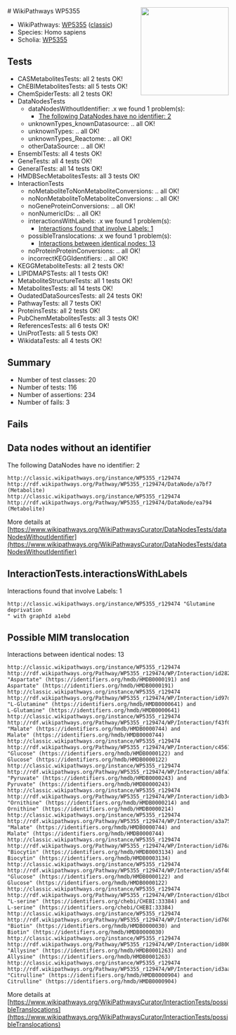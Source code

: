 <img style="float: right; width: 200px" src="https://upload.wikimedia.org/wikipedia/commons/thumb/8/83/Wplogo_with_text_500.png/640px-Wplogo_with_text_500.png" />
# WikiPathways WP5355

* WikiPathways: [WP5355](https://wikipathways.org/pathways/WP5355) ([classic](https://classic.wikipathways.org/instance/WP5355))
* Species: Homo sapiens
* Scholia: [WP5355](https://scholia.toolforge.org/wikipathways/WP5355)
## Tests
* CASMetabolitesTests: all 2 tests OK!
* ChEBIMetabolitesTests: all 5 tests OK!
* ChemSpiderTests: all 2 tests OK!
* DataNodesTests
    * dataNodesWithoutIdentifier: .x we found 1 problem(s):
        * [The following DataNodes have no identifier: 2](#d2d32fa1)
    * unknownTypes_knownDatasource: .. all OK!
    * unknownTypes: .. all OK!
    * unknownTypes_Reactome: .. all OK!
    * otherDataSource: .. all OK!
* EnsemblTests: all 4 tests OK!
* GeneTests: all 4 tests OK!
* GeneralTests: all 14 tests OK!
* HMDBSecMetabolitesTests: all 3 tests OK!
* InteractionTests
    * noMetaboliteToNonMetaboliteConversions: .. all OK!
    * noNonMetaboliteToMetaboliteConversions: .. all OK!
    * noGeneProteinConversions: .. all OK!
    * nonNumericIDs: .. all OK!
    * interactionsWithLabels: .x we found 1 problem(s):
        * [Interactions found that involve Labels: 1](#630d2678)
    * possibleTranslocations: .x we found 1 problem(s):
        * [Interactions between identical nodes: 13](#661ebeed)
    * noProteinProteinConversions: .. all OK!
    * incorrectKEGGIdentifiers: .. all OK!
* KEGGMetaboliteTests: all 2 tests OK!
* LIPIDMAPSTests: all 1 tests OK!
* MetaboliteStructureTests: all 1 tests OK!
* MetabolitesTests: all 14 tests OK!
* OudatedDataSourcesTests: all 24 tests OK!
* PathwayTests: all 7 tests OK!
* ProteinsTests: all 2 tests OK!
* PubChemMetabolitesTests: all 3 tests OK!
* ReferencesTests: all 6 tests OK!
* UniProtTests: all 5 tests OK!
* WikidataTests: all 4 tests OK!


## Summary

* Number of test classes: 20
* Number of tests: 116
* Number of assertions: 234
* Number of fails: 3

## Fails

<a name="d2d32fa1" />

## Data nodes without an identifier

The following DataNodes have no identifier: 2
```
http://classic.wikipathways.org/instance/WP5355_r129474 http://rdf.wikipathways.org/Pathway/WP5355_r129474/DataNode/a7bf7 (Metabolite)
http://classic.wikipathways.org/instance/WP5355_r129474 http://rdf.wikipathways.org/Pathway/WP5355_r129474/DataNode/ea794 (Metabolite)
```

More details at [https://www.wikipathways.org/WikiPathwaysCurator/DataNodesTests/dataNodesWithoutIdentifier](https://www.wikipathways.org/WikiPathwaysCurator/DataNodesTests/dataNodesWithoutIdentifier)

<a name="630d2678" />

## InteractionTests.interactionsWithLabels

Interactions found that involve Labels: 1
```
http://classic.wikipathways.org/instance/WP5355_r129474 "Glutamine deprivation
" with graphId a1ebd
```

<a name="661ebeed" />

## Possible MIM translocation

Interactions between identical nodes: 13
```
http://classic.wikipathways.org/instance/WP5355_r129474 http://rdf.wikipathways.org/Pathway/WP5355_r129474/WP/Interaction/id2821b8bd "Aspartate" (https://identifiers.org/hmdb/HMDB0000191) and 
Aspartate" (https://identifiers.org/hmdb/HMDB0000191)
http://classic.wikipathways.org/instance/WP5355_r129474 http://rdf.wikipathways.org/Pathway/WP5355_r129474/WP/Interaction/id97d3f5a6 "L-Glutamine" (https://identifiers.org/hmdb/HMDB0000641) and 
L-Glutamine" (https://identifiers.org/hmdb/HMDB0000641)
http://classic.wikipathways.org/instance/WP5355_r129474 http://rdf.wikipathways.org/Pathway/WP5355_r129474/WP/Interaction/f43f0 "Malate" (https://identifiers.org/hmdb/HMDB0000744) and 
Malate" (https://identifiers.org/hmdb/HMDB0000744)
http://classic.wikipathways.org/instance/WP5355_r129474 http://rdf.wikipathways.org/Pathway/WP5355_r129474/WP/Interaction/c4561 "Glucose" (https://identifiers.org/hmdb/HMDB0000122) and 
Glucose" (https://identifiers.org/hmdb/HMDB0000122)
http://classic.wikipathways.org/instance/WP5355_r129474 http://rdf.wikipathways.org/Pathway/WP5355_r129474/WP/Interaction/a8fa1 "Pyruvate" (https://identifiers.org/hmdb/HMDB0000243) and 
Pyruvate" (https://identifiers.org/hmdb/HMDB0000243)
http://classic.wikipathways.org/instance/WP5355_r129474 http://rdf.wikipathways.org/Pathway/WP5355_r129474/WP/Interaction/idb3470e70 "Ornithine" (https://identifiers.org/hmdb/HMDB0000214) and 
Ornithine" (https://identifiers.org/hmdb/HMDB0000214)
http://classic.wikipathways.org/instance/WP5355_r129474 http://rdf.wikipathways.org/Pathway/WP5355_r129474/WP/Interaction/a3a75 "Malate" (https://identifiers.org/hmdb/HMDB0000744) and 
Malate" (https://identifiers.org/hmdb/HMDB0000744)
http://classic.wikipathways.org/instance/WP5355_r129474 http://rdf.wikipathways.org/Pathway/WP5355_r129474/WP/Interaction/id76a579f0 "Biocytin" (https://identifiers.org/hmdb/HMDB0003134) and 
Biocytin" (https://identifiers.org/hmdb/HMDB0003134)
http://classic.wikipathways.org/instance/WP5355_r129474 http://rdf.wikipathways.org/Pathway/WP5355_r129474/WP/Interaction/a5f40 "Glucose" (https://identifiers.org/hmdb/HMDB0000122) and 
Glucose" (https://identifiers.org/hmdb/HMDB0000122)
http://classic.wikipathways.org/instance/WP5355_r129474 http://rdf.wikipathways.org/Pathway/WP5355_r129474/WP/Interaction/d1bc6 "L-serine" (https://identifiers.org/chebi/CHEBI:33384) and 
L-serine" (https://identifiers.org/chebi/CHEBI:33384)
http://classic.wikipathways.org/instance/WP5355_r129474 http://rdf.wikipathways.org/Pathway/WP5355_r129474/WP/Interaction/id7601a3df "Biotin" (https://identifiers.org/hmdb/HMDB0000030) and 
Biotin" (https://identifiers.org/hmdb/HMDB0000030)
http://classic.wikipathways.org/instance/WP5355_r129474 http://rdf.wikipathways.org/Pathway/WP5355_r129474/WP/Interaction/id8003bd1 "Allysine" (https://identifiers.org/hmdb/HMDB0001263) and 
Allysine" (https://identifiers.org/hmdb/HMDB0001263)
http://classic.wikipathways.org/instance/WP5355_r129474 http://rdf.wikipathways.org/Pathway/WP5355_r129474/WP/Interaction/id3aad3d61 "Citrulline" (https://identifiers.org/hmdb/HMDB0000904) and 
Citrulline" (https://identifiers.org/hmdb/HMDB0000904)
```

More details at [https://www.wikipathways.org/WikiPathwaysCurator/InteractionTests/possibleTranslocations](https://www.wikipathways.org/WikiPathwaysCurator/InteractionTests/possibleTranslocations)


